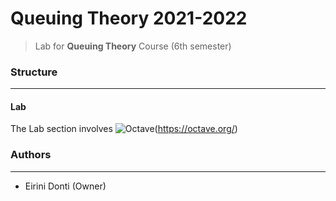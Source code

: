 # Queuing Theory 2021-2022
> Lab for **Queuing Theory** Course (6th semester)

### Structure
---
#### Lab

The Lab section involves ![Octave](https://img.shields.io/badge/OCTAVE-darkblue?style=for-the-badge&logo=octave&logoColor=fcd683)(https://octave.org/)

### Authors
---

- Eirini Donti (Owner)

<!-- ### License
--- -->
